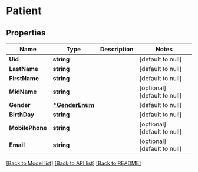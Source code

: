# Patient

## Properties
Name | Type | Description | Notes
------------ | ------------- | ------------- | -------------
**Uid** | **string** |  | [default to null]
**LastName** | **string** |  | [default to null]
**FirstName** | **string** |  | [default to null]
**MidName** | **string** |  | [optional] [default to null]
**Gender** | [***GenderEnum**](GenderEnum.md) |  | [default to null]
**BirthDay** | **string** |  | [default to null]
**MobilePhone** | **string** |  | [optional] [default to null]
**Email** | **string** |  | [optional] [default to null]

[[Back to Model list]](../README.md#documentation-for-models) [[Back to API list]](../README.md#documentation-for-api-endpoints) [[Back to README]](../README.md)

